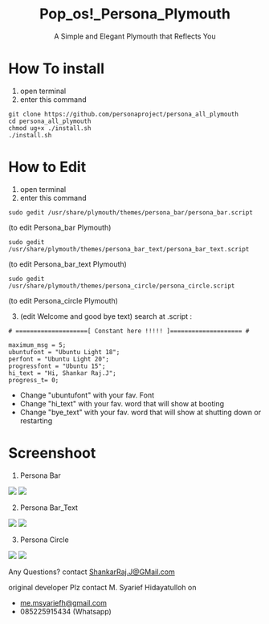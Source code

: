 <div align="center">
	<h1>Pop_os!_Persona_Plymouth</h1>
	<p>A Simple and Elegant Plymouth that Reflects You</p>
</div>



# How To install

1. open terminal
2. enter this command
```
git clone https://github.com/personaproject/persona_all_plymouth
cd persona_all_plymouth
chmod ug+x ./install.sh
./install.sh
```
# How to Edit

1. open terminal
2. enter this command
```
sudo gedit /usr/share/plymouth/themes/persona_bar/persona_bar.script
```
(to edit Persona_bar Plymouth)

```
sudo gedit /usr/share/plymouth/themes/persona_bar_text/persona_bar_text.script
```
(to edit Persona_bar_text Plymouth)

```
sudo gedit /usr/share/plymouth/themes/persona_circle/persona_circle.script
```
(to edit Persona_circle Plymouth)


3. (edit Welcome and good bye text) search at .script :
```
# ====================[ Constant here !!!!! ]==================== #

maximum_msg = 5;
ubuntufont = "Ubuntu Light 18";
perfont = "Ubuntu Light 20";
progressfont = "Ubuntu 15";
hi_text = "Hi, Shankar Raj.J";
progress_t= 0;

```
  * Change "ubuntufont"  with your fav. Font
  * Change "hi_text"  with your fav. word that will show at booting
  * Change "bye_text"  with your fav. word that will show at shutting down or restarting


# Screenshoot
1. Persona Bar
<img src="preview ProgressBar.jpg">
<img src="preview persona_bar.png">
	
2. Persona Bar_Text
<img src="preview ProgressBarAndText.jpg">
<img src="preview persona_bar_text.png">


3. Persona Circle
<img src="preview Spinner.jpg">
<img src="preview persona_circle.gif">



Any Questions?
contact ShankarRaj.J@GMail.com


original developer Plz contact M. Syarief Hidayatulloh on
* me.msyariefh@gmail.com
* 085225915434 (Whatsapp)

